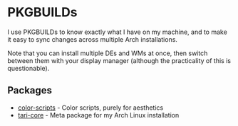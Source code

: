 # PKGBUILDs

I use PKGBUILDs to know exactly what I have on my machine, and to make it easy to sync changes across multiple Arch installations.

Note that you can install multiple DEs and WMs at once, then switch between them with your display manager (although the practicality of this is questionable).

## Packages

- [color-scripts](/.archlinux/PKGBUILDs/color-scripts) - Color scripts, purely for aesthetics
- [tari-core](/.archlinux/PKGBUILDs/tari-core) - Meta package for my Arch Linux installation

